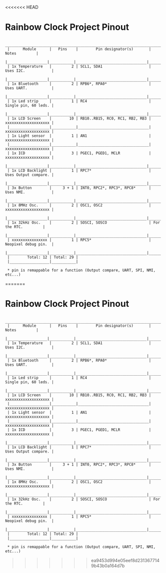<<<<<<< HEAD
# Rainbow Clock Project Pinout

      ______________________________________________________________________________________
     |      Module      |   Pins    |        Pin designator(s)       |        Notes         |
     |__________________|___________|________________________________|______________________|
     | 1x Temperature   |         2 | SCL1, SDA1                     | Uses I2C.            |
     |__________________|___________|________________________________|______________________|
     | 1x Bluetooth     |         2 | RPB6*, RPA0*                   | Uses UART.           |
     |__________________|___________|________________________________|______________________|
     | 1x Led strip     |         1 | RC4                            | Single pin, 60 leds. |
     |__________________|___________|________________________________|______________________|
     | 1x LCD Screen    |        10 | RB10..RB15, RC0, RC1, RB2, RB3 | xxxxxxxxxxxxxxxxxxxx |
     |__________________|___________|________________________________| xxxxxxxxxxxxxxxxxxxx |
     | 1x Light sensor  |         1 | AN1                            | xxxxxxxxxxxxxxxxxxxx |
     |__________________|___________|________________________________| xxxxxxxxxxxxxxxxxxxx |
     | 1x ICD           |         3 | PGEC1, PGED1, MCLR             | xxxxxxxxxxxxxxxxxxxx |
     |__________________|___________|________________________________|______________________|
     | 1x LCD Backlight |         1 | RPC7*                          | Uses Output compare. |
     |__________________|___________|________________________________|______________________|
     | 3x Button        |     3 + 1 | INT0, RPC2*, RPC3*, RPC8*      | Uses NMI.            |
     |__________________|___________|________________________________|______________________|
     | 1x 8MHz Osc.     |         2 | OSC1, OSC2                     | xxxxxxxxxxxxxxxxxxxx |
     |__________________|___________|________________________________|______________________|
     | 1x 32kHz Osc.    |         2 | SOSCI, SOSCO                   | For the RTC.         |
     |__________________|___________|________________________________|______________________|
     | xxxxxxxxxxxxxxxx |         1 | RPC5*                          | Neopixel debug pin.  |
     |__________________|___________|________________________________|______________________|
     |        Total: 12 | Total: 29 |
     |__________________|___________|

     * pin is remappable for a function (Output compare, UART, SPI, NMI, etc...)
=======
# Rainbow Clock Project Pinout

      ______________________________________________________________________________________
     |      Module      |   Pins    |        Pin designator(s)       |        Notes         |
     |__________________|___________|________________________________|______________________|
     | 1x Temperature   |         2 | SCL1, SDA1                     | Uses I2C.            |
     |__________________|___________|________________________________|______________________|
     | 1x Bluetooth     |         2 | RPB6*, RPA0*                   | Uses UART.           |
     |__________________|___________|________________________________|______________________|
     | 1x Led strip     |         1 | RC4                            | Single pin, 60 leds. |
     |__________________|___________|________________________________|______________________|
     | 1x LCD Screen    |        10 | RB10..RB15, RC0, RC1, RB2, RB3 | xxxxxxxxxxxxxxxxxxxx |
     |__________________|___________|________________________________| xxxxxxxxxxxxxxxxxxxx |
     | 1x Light sensor  |         1 | AN1                            | xxxxxxxxxxxxxxxxxxxx |
     |__________________|___________|________________________________| xxxxxxxxxxxxxxxxxxxx |
     | 1x ICD           |         3 | PGEC1, PGED1, MCLR             | xxxxxxxxxxxxxxxxxxxx |
     |__________________|___________|________________________________|______________________|
     | 1x LCD Backlight |         1 | RPC7*                          | Uses Output compare. |
     |__________________|___________|________________________________|______________________|
     | 3x Button        |     3 + 1 | INT0, RPC2*, RPC3*, RPC8*      | Uses NMI.            |
     |__________________|___________|________________________________|______________________|
     | 1x 8MHz Osc.     |         2 | OSC1, OSC2                     | xxxxxxxxxxxxxxxxxxxx |
     |__________________|___________|________________________________|______________________|
     | 1x 32kHz Osc.    |         2 | SOSCI, SOSCO                   | For the RTC.         |
     |__________________|___________|________________________________|______________________|
     | xxxxxxxxxxxxxxxx |         1 | RPC5*                          | Neopixel debug pin.  |
     |__________________|___________|________________________________|______________________|
     |        Total: 12 | Total: 29 |
     |__________________|___________|

     * pin is remappable for a function (Output compare, UART, SPI, NMI, etc...)
>>>>>>> ea9453d994e05eef8d2313677149b43b0a164d7b
